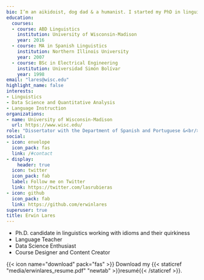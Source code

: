 ```yaml
---
bio: I’m an aikidoist, dog dad & a humanist. I started my PhD in linguistics in my forties. I speak Spanish natively and English as an L2 speaker. I love to travel, but I'm not too crazy about traaaaveling.
education:
  courses:
  - course: ABD Linguistics
    institution: University of Wisconsin-Madison  
    year: 2016
  - course: MA in Spanish Linguistics
    institution: Northern Illinois University
    year: 2007
  - course: BSc in Electrical Engineering 
    institution: Universidad Simón Bolívar
    year: 1998
email: "lares@wisc.edu"
highlight_name: false
interests:
- Linguistics
- Data Science and Quantitative Analysis
- Language Instruction
organizations:
- name: University of Wisconsin-Madison
  url: https://www.wisc.edu/
role: "Dissertator with the Department of Spanish and Portuguese &<br/> Project Assistant with the Office of Research Cyberinfrastructure"
social:
- icon: envelope
  icon_pack: fas
  link: /#contact
- display:
    header: true
  icon: twitter
  icon_pack: fab
  label: Follow me on Twitter
  link: https://twitter.com/lasrubieras
- icon: github
  icon_pack: fab
  link: https://github.com/erwinlares
superuser: true
title: Erwin Lares
---
```


- Ph.D. candidate in linguistics working with idioms and their quirkiness
- Language Teacher
- Data Science Enthusiast   
- Course Designer and Content Creator

{{< icon name="download" pack="fas" >}} Download my {{< staticref "media/erwinlares_resume.pdf" "newtab" >}}resumé{{< /staticref >}}.


[//]: <> (I can replace this with a github address like https://github.com/erwinlares/cv/blob/main/erwinlarescv_awesome.pdf which works, but it opens it first on github then there's a download option)

[//]: <> ("https://github.com/erwinlares/cv/raw/main/erwinlarescv_awesome.pdf")
